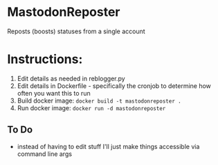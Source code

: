 # MastodonReposter
Reposts (boosts) statuses from a single account

# Instructions:
1. Edit details as needed in reblogger.py
2. Edit details in Dockerfile - specifically the cronjob to determine how often you want this to run
3. Build docker image: `docker build -t mastodonreposter .`
4. Run docker image: `docker run -d mastodonreposter  `

## To Do
- instead of having to edit stuff I'll just make things accessible via command line args
